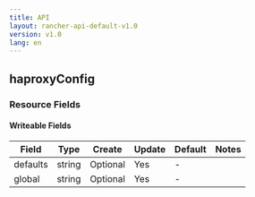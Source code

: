 ```yaml
---
title: API
layout: rancher-api-default-v1.0
version: v1.0
lang: en
---
```


## haproxyConfig



### Resource Fields

#### Writeable Fields

Field | Type | Create | Update | Default | Notes
---|---|---|---|---|---
defaults | string | Optional | Yes | - | 
global | string | Optional | Yes | - | 



<br>
